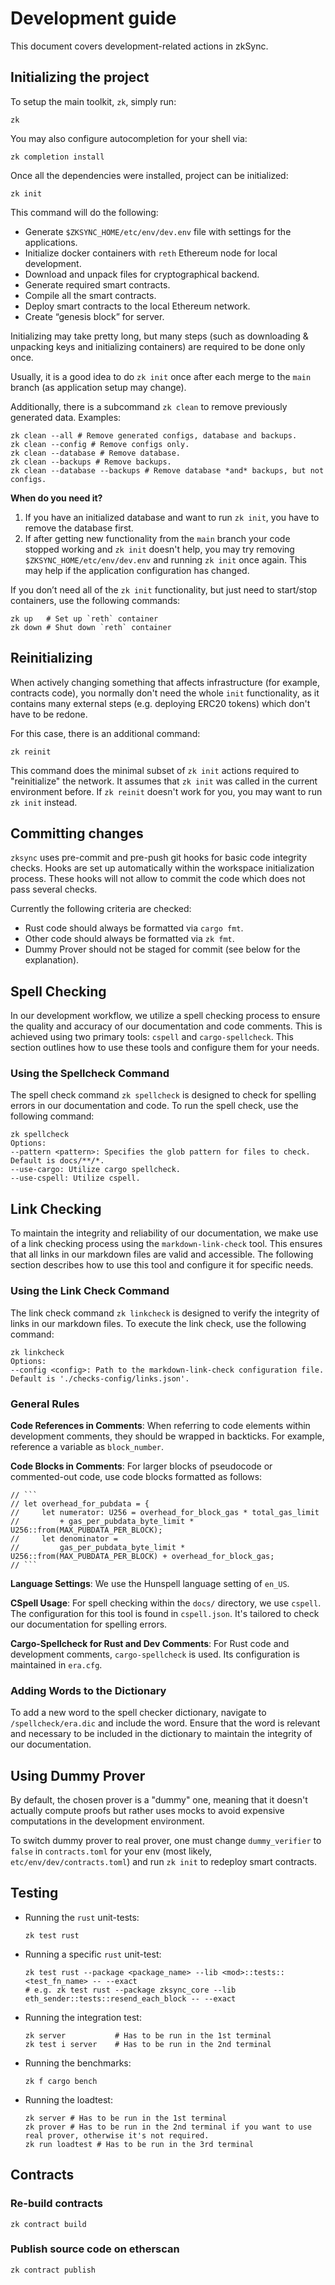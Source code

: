 # Development guide

This document covers development-related actions in zkSync.

## Initializing the project

To setup the main toolkit, `zk`, simply run:

```
zk
```

You may also configure autocompletion for your shell via:

```
zk completion install
```

Once all the dependencies were installed, project can be initialized:

```
zk init
```

This command will do the following:

- Generate `$ZKSYNC_HOME/etc/env/dev.env` file with settings for the applications.
- Initialize docker containers with `reth` Ethereum node for local development.
- Download and unpack files for cryptographical backend.
- Generate required smart contracts.
- Compile all the smart contracts.
- Deploy smart contracts to the local Ethereum network.
- Create “genesis block” for server.

Initializing may take pretty long, but many steps (such as downloading & unpacking keys and initializing containers) are
required to be done only once.

Usually, it is a good idea to do `zk init` once after each merge to the `main` branch (as application setup may change).

Additionally, there is a subcommand `zk clean` to remove previously generated data. Examples:

```
zk clean --all # Remove generated configs, database and backups.
zk clean --config # Remove configs only.
zk clean --database # Remove database.
zk clean --backups # Remove backups.
zk clean --database --backups # Remove database *and* backups, but not configs.
```

**When do you need it?**

1. If you have an initialized database and want to run `zk init`, you have to remove the database first.
2. If after getting new functionality from the `main` branch your code stopped working and `zk init` doesn't help, you
   may try removing `$ZKSYNC_HOME/etc/env/dev.env` and running `zk init` once again. This may help if the application
   configuration has changed.

If you don’t need all of the `zk init` functionality, but just need to start/stop containers, use the following
commands:

```
zk up   # Set up `reth` container
zk down # Shut down `reth` container
```

## Reinitializing

When actively changing something that affects infrastructure (for example, contracts code), you normally don't need the
whole `init` functionality, as it contains many external steps (e.g. deploying ERC20 tokens) which don't have to be
redone.

For this case, there is an additional command:

```
zk reinit
```

This command does the minimal subset of `zk init` actions required to "reinitialize" the network. It assumes that
`zk init` was called in the current environment before. If `zk reinit` doesn't work for you, you may want to run
`zk init` instead.

## Committing changes

`zksync` uses pre-commit and pre-push git hooks for basic code integrity checks. Hooks are set up automatically within
the workspace initialization process. These hooks will not allow to commit the code which does not pass several checks.

Currently the following criteria are checked:

- Rust code should always be formatted via `cargo fmt`.
- Other code should always be formatted via `zk fmt`.
- Dummy Prover should not be staged for commit (see below for the explanation).

## Spell Checking

In our development workflow, we utilize a spell checking process to ensure the quality and accuracy of our documentation
and code comments. This is achieved using two primary tools: `cspell` and `cargo-spellcheck`. This section outlines how
to use these tools and configure them for your needs.

### Using the Spellcheck Command

The spell check command `zk spellcheck` is designed to check for spelling errors in our documentation and code. To run
the spell check, use the following command:

```
zk spellcheck
Options:
--pattern <pattern>: Specifies the glob pattern for files to check. Default is docs/**/*.
--use-cargo: Utilize cargo spellcheck.
--use-cspell: Utilize cspell.
```

## Link Checking

To maintain the integrity and reliability of our documentation, we make use of a link checking process using the
`markdown-link-check` tool. This ensures that all links in our markdown files are valid and accessible. The following
section describes how to use this tool and configure it for specific needs.

### Using the Link Check Command

The link check command `zk linkcheck` is designed to verify the integrity of links in our markdown files. To execute the
link check, use the following command:

```
zk linkcheck
Options:
--config <config>: Path to the markdown-link-check configuration file. Default is './checks-config/links.json'.
```

### General Rules

**Code References in Comments**: When referring to code elements within development comments, they should be wrapped in
backticks. For example, reference a variable as `block_number`.

**Code Blocks in Comments**: For larger blocks of pseudocode or commented-out code, use code blocks formatted as
follows:

````
// ```
// let overhead_for_pubdata = {
//     let numerator: U256 = overhead_for_block_gas * total_gas_limit
//         + gas_per_pubdata_byte_limit * U256::from(MAX_PUBDATA_PER_BLOCK);
//     let denominator =
//         gas_per_pubdata_byte_limit * U256::from(MAX_PUBDATA_PER_BLOCK) + overhead_for_block_gas;
// ```
````

**Language Settings**: We use the Hunspell language setting of `en_US`.

**CSpell Usage**: For spell checking within the `docs/` directory, we use `cspell`. The configuration for this tool is
found in `cspell.json`. It's tailored to check our documentation for spelling errors.

**Cargo-Spellcheck for Rust and Dev Comments**: For Rust code and development comments, `cargo-spellcheck` is used. Its
configuration is maintained in `era.cfg`.

### Adding Words to the Dictionary

To add a new word to the spell checker dictionary, navigate to `/spellcheck/era.dic` and include the word. Ensure that
the word is relevant and necessary to be included in the dictionary to maintain the integrity of our documentation.

## Using Dummy Prover

By default, the chosen prover is a "dummy" one, meaning that it doesn't actually compute proofs but rather uses mocks to
avoid expensive computations in the development environment.

To switch dummy prover to real prover, one must change `dummy_verifier` to `false` in `contracts.toml` for your env
(most likely, `etc/env/dev/contracts.toml`) and run `zk init` to redeploy smart contracts.

## Testing

- Running the `rust` unit-tests:

  ```
  zk test rust
  ```

- Running a specific `rust` unit-test:

  ```
  zk test rust --package <package_name> --lib <mod>::tests::<test_fn_name> -- --exact
  # e.g. zk test rust --package zksync_core --lib eth_sender::tests::resend_each_block -- --exact
  ```

- Running the integration test:

  ```
  zk server           # Has to be run in the 1st terminal
  zk test i server    # Has to be run in the 2nd terminal
  ```

- Running the benchmarks:

  ```
  zk f cargo bench
  ```

- Running the loadtest:

  ```
  zk server # Has to be run in the 1st terminal
  zk prover # Has to be run in the 2nd terminal if you want to use real prover, otherwise it's not required.
  zk run loadtest # Has to be run in the 3rd terminal
  ```

## Contracts

### Re-build contracts

```
zk contract build
```

### Publish source code on etherscan

```
zk contract publish
```

